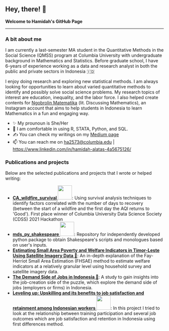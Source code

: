 ## Hey, there! 👋
**Welcome to Hamidah's GitHub Page**

---

### A bit about me

I am currently a last-semester MA student in the Quantitative Methods in the Social Science (QMSS) program at Columbia University with undergraduate background in Mathematics and Statistics. Before graduate school, I have 6-years of experience working as a data and research analyst in both the public and private sectors in Indonesia :indonesia:

I enjoy doing research and exploring new statistical methods. I am always looking for opportunities to learn about varied quantitative methods to identify and possibly solve social science problems. My research topics of interest are education, inequality, and the labor force. I also helped create contents for [Ngobrolin Matematika](https://www.instagram.com/ngobrolmatematika/) (lit. Discussing Mathematics), an Instagram account that aims to help students in Indonesia to learn Mathematics in a fun and engaging way.

- ✨ My prounoun is She/Her
- 🔧 I am comfortable in using R, STATA, Python, and SQL.
- &#x270d; You can check my writings on my [Medium page](https://hamidahlearnstowrite.medium.com/) 
- 📫 You can reach me on [ha2573@columbia.edu](mailto:ha2573@columbia.edu) | https://www.linkedin.com/in/hamidah-alatas-4a5675126/


### Publications and projects

Below are the selected publications and projects that I wrote or helped writing:
- **[CA_wildfire_survival <img src="https://pngimg.com/uploads/github/github_PNG58.png" width="45" height="45">](https://github.com/pruthvireddy/CA_wildfire_survival)**: Using survival analysis techniques to identify factors correlated with the number of days to recovery (between the start of a wildfire and the first day the AQI returns to 'Good'). First place winner of Columbia University Data Science Society (CDSS) 2021 Hackathon
- **[mds_py_shakespeare <img src="https://pngimg.com/uploads/github/github_PNG58.png" width="45" height="45">](https://github.com/hamidahalatas/mds_py_shakespeare)**: Repository for independently developed python package to obtain Shakespeare's scripts and monologues based on user's inputs.
- **[Estimating Small Area Poverty and Welfare Indicators in Timor-Leste Using Satellite Imagery Data 📜](https://openknowledge.worldbank.org/handle/10986/34614)**: An in-depth explanation of the Fay-Herriot Small Area Estimation (FHSAE) method to estimate welfare indicators at a relatively granular level using household survey and satellite imagery data.
- **[The Demand Side of Jobs in Indonesia 📜](https://openknowledge.worldbank.org/handle/10986/35922)**: A study to gain insights into the job-creation side of the puzzle, which explore the demand side of jobs (employers or firms) in Indonesia.
- **[Leveling up: Upskilling and its benefits to job satisfaction and retainment among Indonesian workers <img src="https://pngimg.com/uploads/github/github_PNG58.png" width="45" height="45">](https://github.com/hamidahalatas/QMSS_data_analysis_social_science)**: In this project I tried to look at the relationship between training participation and several job outcomes which are job satisfaction and retention in Indonesia using first differences method.
